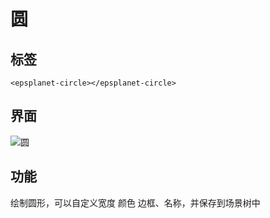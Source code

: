 #  圆

## 标签

```vue
<epsplanet-circle></epsplanet-circle>
```
## 界面
![圆](../../assets/circle.png)
## 功能
绘制圆形，可以自定义宽度 颜色 边框、名称，并保存到场景树中